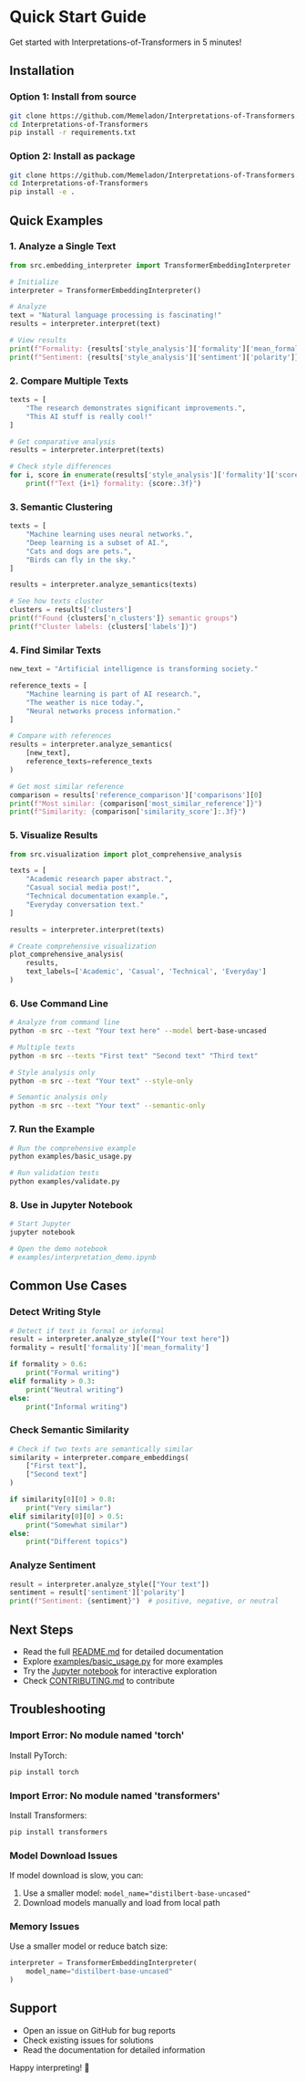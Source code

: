 # Quick Start Guide

Get started with Interpretations-of-Transformers in 5 minutes!

## Installation

### Option 1: Install from source

```bash
git clone https://github.com/Memeladon/Interpretations-of-Transformers.git
cd Interpretations-of-Transformers
pip install -r requirements.txt
```

### Option 2: Install as package

```bash
git clone https://github.com/Memeladon/Interpretations-of-Transformers.git
cd Interpretations-of-Transformers
pip install -e .
```

## Quick Examples

### 1. Analyze a Single Text

```python
from src.embedding_interpreter import TransformerEmbeddingInterpreter

# Initialize
interpreter = TransformerEmbeddingInterpreter()

# Analyze
text = "Natural language processing is fascinating!"
results = interpreter.interpret(text)

# View results
print(f"Formality: {results['style_analysis']['formality']['mean_formality']:.3f}")
print(f"Sentiment: {results['style_analysis']['sentiment']['polarity']}")
```

### 2. Compare Multiple Texts

```python
texts = [
    "The research demonstrates significant improvements.",
    "This AI stuff is really cool!"
]

# Get comparative analysis
results = interpreter.interpret(texts)

# Check style differences
for i, score in enumerate(results['style_analysis']['formality']['scores']):
    print(f"Text {i+1} formality: {score:.3f}")
```

### 3. Semantic Clustering

```python
texts = [
    "Machine learning uses neural networks.",
    "Deep learning is a subset of AI.",
    "Cats and dogs are pets.",
    "Birds can fly in the sky."
]

results = interpreter.analyze_semantics(texts)

# See how texts cluster
clusters = results['clusters']
print(f"Found {clusters['n_clusters']} semantic groups")
print(f"Cluster labels: {clusters['labels']}")
```

### 4. Find Similar Texts

```python
new_text = "Artificial intelligence is transforming society."

reference_texts = [
    "Machine learning is part of AI research.",
    "The weather is nice today.",
    "Neural networks process information."
]

# Compare with references
results = interpreter.analyze_semantics(
    [new_text], 
    reference_texts=reference_texts
)

# Get most similar reference
comparison = results['reference_comparison']['comparisons'][0]
print(f"Most similar: {comparison['most_similar_reference']}")
print(f"Similarity: {comparison['similarity_score']:.3f}")
```

### 5. Visualize Results

```python
from src.visualization import plot_comprehensive_analysis

texts = [
    "Academic research paper abstract.",
    "Casual social media post!",
    "Technical documentation example.",
    "Everyday conversation text."
]

results = interpreter.interpret(texts)

# Create comprehensive visualization
plot_comprehensive_analysis(
    results,
    text_labels=['Academic', 'Casual', 'Technical', 'Everyday']
)
```

### 6. Use Command Line

```bash
# Analyze from command line
python -m src --text "Your text here" --model bert-base-uncased

# Multiple texts
python -m src --texts "First text" "Second text" "Third text"

# Style analysis only
python -m src --text "Your text" --style-only

# Semantic analysis only
python -m src --text "Your text" --semantic-only
```

### 7. Run the Example

```bash
# Run the comprehensive example
python examples/basic_usage.py

# Run validation tests
python examples/validate.py
```

### 8. Use in Jupyter Notebook

```bash
# Start Jupyter
jupyter notebook

# Open the demo notebook
# examples/interpretation_demo.ipynb
```

## Common Use Cases

### Detect Writing Style

```python
# Detect if text is formal or informal
result = interpreter.analyze_style(["Your text here"])
formality = result['formality']['mean_formality']

if formality > 0.6:
    print("Formal writing")
elif formality > 0.3:
    print("Neutral writing")
else:
    print("Informal writing")
```

### Check Semantic Similarity

```python
# Check if two texts are semantically similar
similarity = interpreter.compare_embeddings(
    ["First text"],
    ["Second text"]
)

if similarity[0][0] > 0.8:
    print("Very similar")
elif similarity[0][0] > 0.5:
    print("Somewhat similar")
else:
    print("Different topics")
```

### Analyze Sentiment

```python
result = interpreter.analyze_style(["Your text"])
sentiment = result['sentiment']['polarity']
print(f"Sentiment: {sentiment}")  # positive, negative, or neutral
```

## Next Steps

- Read the full [README.md](README.md) for detailed documentation
- Explore [examples/basic_usage.py](examples/basic_usage.py) for more examples
- Try the [Jupyter notebook](examples/interpretation_demo.ipynb) for interactive exploration
- Check [CONTRIBUTING.md](CONTRIBUTING.md) to contribute

## Troubleshooting

### Import Error: No module named 'torch'

Install PyTorch:
```bash
pip install torch
```

### Import Error: No module named 'transformers'

Install Transformers:
```bash
pip install transformers
```

### Model Download Issues

If model download is slow, you can:
1. Use a smaller model: `model_name="distilbert-base-uncased"`
2. Download models manually and load from local path

### Memory Issues

Use a smaller model or reduce batch size:
```python
interpreter = TransformerEmbeddingInterpreter(
    model_name="distilbert-base-uncased"
)
```

## Support

- Open an issue on GitHub for bug reports
- Check existing issues for solutions
- Read the documentation for detailed information

Happy interpreting! 🚀
